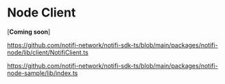 # Node Client

[**Coming soon**]


https://github.com/notifi-network/notifi-sdk-ts/blob/main/packages/notifi-node/lib/client/NotifiClient.ts

https://github.com/notifi-network/notifi-sdk-ts/blob/main/packages/notifi-node-sample/lib/index.ts

<!--
What to cover: 

- When to use 
- examples 

https://github.com/notifi-network/notifi-sdk-ts/blob/main/packages/notifi-node/lib/client/NotifiClient.ts

https://github.com/notifi-network/notifi-sdk-ts/blob/main/packages/notifi-node-sample/lib/index.ts
-->